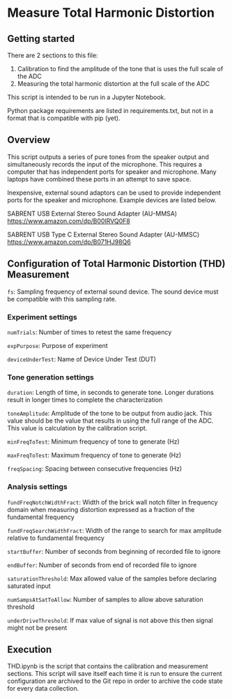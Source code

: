 # Measure Total Harmonic Distortion

## Getting started

There are 2 sections to this file:
1) Calibration to find the amplitude of the tone that is uses the full scale of the ADC
2) Measuring the total harmonic distortion at the full scale of the ADC

This script is intended to be run in a Jupyter Notebook.

Python package requirements are listed in requirements.txt, but not in a format that is compatible with pip (yet).

## Overview
This script outputs a series of pure tones from the speaker output and simultaneously records the input of the microphone. 
This requires a computer that has independent ports for speaker and microphone. Many laptops have combined these ports in an attempt to save space.


Inexpensive, external sound adaptors can be used to provide independent ports for the speaker and microphone. Example devices are listed below.

SABRENT USB External Stereo Sound Adapter (AU-MMSA)
https://www.amazon.com/dp/B00IRVQ0F8

SABRENT USB Type C External Stereo Sound Adapter (AU-MMSC)
https://www.amazon.com/dp/B071HJ98Q6

## Configuration of Total Harmonic Distortion (THD) Measurement

`fs`: Sampling frequency of external sound device. The sound device must be compatible with this sampling rate. 

### Experiment settings
`numTrials`: Number of times to retest the same frequency

`expPurpose`: Purpose of experiment

`deviceUnderTest`: Name of Device Under Test (DUT)


### Tone generation settings
`duration`: Length of time, in seconds to generate tone. Longer durations result in longer times to complete the characterization

`toneAmplitude`: Amplitude of the tone to be output from audio jack. This value should be the value that results in using the full range of the ADC. This value is calculation by the calibration script.

`minFreqToTest`: Minimum frequency of tone to generate (Hz)

`maxFreqToTest`: Maximum frequency of tone to generate (Hz)

`freqSpacing`: Spacing between consecutive frequencies (Hz)

### Analysis settings
`fundFreqNotchWidthFract`: Width of the brick wall notch filter in frequency domain when measuring distortion expressed as a fraction of the fundamental frequency

`fundFreqSearchWidthFract`: Width of the range to search for max amplitude relative to fundamental frequency

`startBuffer`: Number of seconds from beginning of recorded file to ignore

`endBuffer`: Number of seconds from end of recorded file to ignore

`saturationThreshold`: Max allowed value of the samples before declaring saturated input

`numSampsAtSatToAllow`: Number of samples to allow above saturation threshold

`underDriveThreshold`: If max value of signal is not above this then signal might not be present

## Execution
THD.ipynb is the script that contains the calibration and measurement sections. This script will save itself each 
time it is run to ensure the current configuration are archived to the Git repo in order to archive the code state 
for every data collection.
